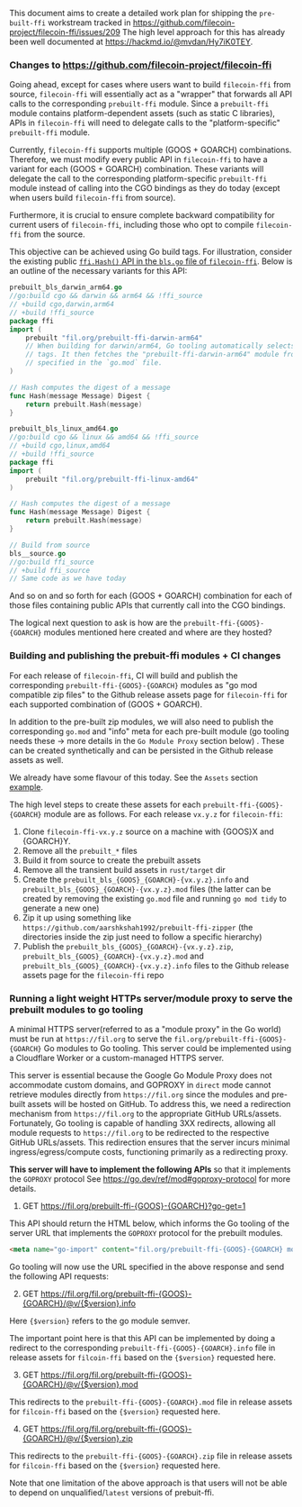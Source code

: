 This document aims to create a detailed work plan for shipping the `pre-built-ffi` workstream tracked in https://github.com/filecoin-project/filecoin-ffi/issues/209
The high level approach for this has already been well documented at https://hackmd.io/@mvdan/Hy7iK0TEY.

### Changes to https://github.com/filecoin-project/filecoin-ffi

Going ahead, except for cases where users want to build `filecoin-ffi` from source, `filecoin-ffi` will essentially act as a "wrapper" that forwards all API calls to the corresponding `prebuilt-ffi` module. Since a `prebuilt-ffi` module contains platform-dependent assets (such as static C libraries), APIs in `filecoin-ffi` will need to delegate calls to the "platform-specific" `prebuilt-ffi` module.

Currently, `filecoin-ffi` supports multiple (GOOS + GOARCH) combinations. Therefore, we must modify every public API in `filecoin-ffi` to have a variant for each (GOOS + GOARCH) combination. These variants will delegate the call to the corresponding platform-specific `prebuilt-ffi` module instead of calling into the CGO bindings as they do today (except when users build `filecoin-ffi` from source).

Furthermore, it is crucial to ensure complete backward compatibility for current users of `filecoin-ffi`, including those who opt to compile `filecoin-ffi` from the source.

This objective can be achieved using Go build tags. 
For illustration, consider the existing public [`ffi.Hash()` API in the `bls.go` file of `filecoin-ffi`](https://github.com/filecoin-project/filecoin-ffi/blob/master/cgo/bls.go#L11). Below is an outline of the necessary variants for this API:

```go
prebuilt_bls_darwin_arm64.go
//go:build cgo && darwin && arm64 && !ffi_source
// +build cgo,darwin,arm64
// +build !ffi_source
package ffi
import (
	prebuilt "fil.org/prebuilt-ffi-darwin-arm64"
    // When building for darwin/arm64, Go tooling automatically selects this file due to the specified build 
    // tags. It then fetches the "prebuilt-ffi-darwin-arm64" module from the module proxy, using the version 
    // specified in the `go.mod` file.
)

// Hash computes the digest of a message
func Hash(message Message) Digest {
	return prebuilt.Hash(message)
}
```

```go
prebuilt_bls_linux_amd64.go
//go:build cgo && linux && amd64 && !ffi_source
// +build cgo,linux,amd64
// +build !ffi_source
package ffi
import (
	prebuilt "fil.org/prebuilt-ffi-linux-amd64"
)

// Hash computes the digest of a message
func Hash(message Message) Digest {
	return prebuilt.Hash(message)
}
```

```go
// Build from source
bls__source.go
//go:build ffi_source
// +build ffi_source
// Same code as we have today
```

And so on and so forth for each (GOOS + GOARCH) combination for each of those files containing public APIs that currently call into the CGO bindings.

The logical next question to ask is how are the `prebuilt-ffi-{GOOS}-{GOARCH}` modules mentioned here created and where are they hosted?

### Building and publishing the prebuit-ffi modules + CI changes

For each release of `filecoin-ffi`, CI will build and publish the corresponding `prebuilt-ffi-{GOOS}-{GOARCH}` modules as "go mod compatible zip files" to the Github release assets page for `filecoin-ffi` for each supported combination of (GOOS + GOARCH).

In addition to the pre-built zip modules, we will also need to publish the corresponding `go.mod` and "info" meta for each pre-built module (go tooling needs these -> more details in the `Go Module Proxy` section below) . These can be created synthetically and can be persisted in the Github release assets as well.


We already have some flavour of this today. See the `Assets` section [example](https://github.com/filecoin-project/filecoin-ffi/releases/tag/ed08caaf8778e1b6).


The high level steps to create these assets for each `prebuilt-ffi-{GOOS}-{GOARCH}` module are as follows.
For each release `vx.y.z` for `filecoin-ffi`:

1. Clone `filecoin-ffi-vx.y.z` source on a machine with {GOOS}X and {GOARCH}Y.
2. Remove all the `prebuilt_*` files
3. Build it from source to create the prebuilt assets
4. Remove all the transient build assets in `rust/target` dir
5. Create the `prebuilt_bls_{GOOS}_{GOARCH}-{vx.y.z}.info` and `prebuilt_bls_{GOOS}_{GOARCH}-{vx.y.z}.mod` files (the latter can be created by removing the existing `go.mod` file and running `go mod tidy` to generate a new one)
5. Zip it up using something like `https://github.com/aarshkshah1992/prebuilt-ffi-zipper` (the directories inside the zip just need to follow a specific hierarchy)
5. Publish the `prebuilt_bls_{GOOS}_{GOARCH}-{vx.y.z}.zip`, `prebuilt_bls_{GOOS}_{GOARCH}-{vx.y.z}.mod` and `prebuilt_bls_{GOOS}_{GOARCH}-{vx.y.z}.info` files to the Github release assets page for the `filecoin-ffi` repo


### Running a light weight HTTPs server/module proxy to serve the prebuilt modules to go tooling
A minimal HTTPS server(referred to as a "module proxy" in the Go world) must be run at `https://fil.org` to serve the `fil.org/prebuilt-ffi-{GOOS}-{GOARCH}` Go modules to Go tooling. This server could be implemented using a Cloudflare Worker or a custom-managed HTTPS server.

This server is essential because the Google Go Module Proxy does not accommodate custom domains, and GOPROXY in `direct` mode cannot retrieve modules directly from `https://fil.org` since the modules and pre-built assets will be hosted on GitHub. To address this, we need a redirection mechanism from `https://fil.org` to the appropriate GitHub URLs/assets. Fortunately, Go tooling is capable of handling 3XX redirects, allowing all module requests to `https://fil.org` to be redirected to the respective GitHub URLs/assets. This redirection ensures that the server incurs minimal ingress/egress/compute costs, functioning primarily as a redirecting proxy.

**This server will have to implement the following APIs** so that it implements the `GOPROXY` protocol
See https://go.dev/ref/mod#goproxy-protocol for more details.

1. GET https://fil.org/prebuilt-ffi-{GOOS}-{GOARCH}?go-get=1

This API should return the HTML below, which informs the Go tooling of the server URL that implements the `GOPROXY` protocol for the prebuilt modules.

```html
<meta name="go-import" content="fil.org/prebuilt-ffi-{GOOS}-{GOARCH} mod https://fil.org">
```
Go tooling will now use the URL specified in the above response and send the following API requests:

2. GET https://fil.org/fil.org/prebuilt-ffi-{GOOS}-{GOARCH}/@v/{$version}.info

Here `{$version}` refers to the go module semver.

The important point here is that this API can be implemented by doing a redirect to the corresponding `prebuilt-ffi-{GOOS}-{GOARCH}.info` file in release assets for `filcoin-ffi` based on the `{$version}` requested here.

3. GET https://fil.org/fil.org/prebuilt-ffi-{GOOS}-{GOARCH}/@v/{$version}.mod

This redirects to the `prebuilt-ffi-{GOOS}-{GOARCH}.mod` file in release assets for `filcoin-ffi` based on the `{$version}` requested here.

4. GET https://fil.org/fil.org/prebuilt-ffi-{GOOS}-{GOARCH}/@v/{$version}.zip

This redirects to the `prebuilt-ffi-{GOOS}-{GOARCH}.zip` file in release assets for `filcoin-ffi` based on the `{$version}` requested here.

Note that one limitation of the above approach is that users will not be able to depend on unqualified/`latest` versions of prebuit-ffi.